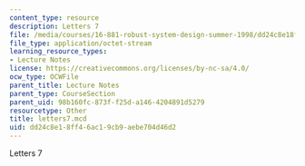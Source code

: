 ```yaml
---
content_type: resource
description: Letters 7
file: /media/courses/16-881-robust-system-design-summer-1998/dd24c8e18ff46ac19cb9aebe704d46d2_letters7.mcd
file_type: application/octet-stream
learning_resource_types:
- Lecture Notes
license: https://creativecommons.org/licenses/by-nc-sa/4.0/
ocw_type: OCWFile
parent_title: Lecture Notes
parent_type: CourseSection
parent_uid: 98b160fc-873f-f25d-a146-4204891d5279
resourcetype: Other
title: letters7.mcd
uid: dd24c8e1-8ff4-6ac1-9cb9-aebe704d46d2
---
```

Letters 7